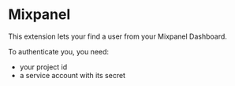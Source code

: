 # Mixpanel

This extension lets your find a user from your Mixpanel Dashboard.

To authenticate you, you need:

- your project id
- a service account with its secret
